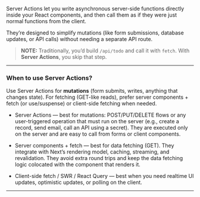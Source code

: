 
Server Actions let you write asynchronous server-side functions directly inside your React components, and then call them as if they were just normal functions from the client.

They’re designed to simplify mutations (like form submissions, database updates, or API calls) without needing a separate API route.

> **NOTE:** Traditionally, you’d build `/api/todo` and call it with `fetch`. With **Server Actions**, you skip that step.

---
### When to use Server Actions?

Use Server Actions for **mutations** (form submits, writes, anything that changes state). For fetching (GET-like reads), prefer server components + fetch (or use/suspense) or client-side fetching when needed.

- Server Actions — best for mutations: POST/PUT/DELETE flows or any user-triggered operation that must run on the server (e.g., create a record, send email, call an API using a secret). They are executed only on the server and are easy to call from forms or client components.
    
- Server components + fetch — best for data fetching (GET). They integrate with Next’s rendering model, caching, streaming, and revalidation. They avoid extra round trips and keep the data fetching logic colocated with the component that renders it.
    
- Client-side fetch / SWR / React Query — best when you need realtime UI updates, optimistic updates, or polling on the client.

---
